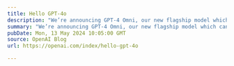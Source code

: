 ```yaml
---
title: Hello GPT-4o
description: "We’re announcing GPT-4 Omni, our new flagship model which can reason across audio, vision, and text in real time."
summary: "We’re announcing GPT-4 Omni, our new flagship model which can reason across audio, vision, and text in real time."
pubDate: Mon, 13 May 2024 10:05:00 GMT
source: OpenAI Blog
url: https://openai.com/index/hello-gpt-4o

---
```


